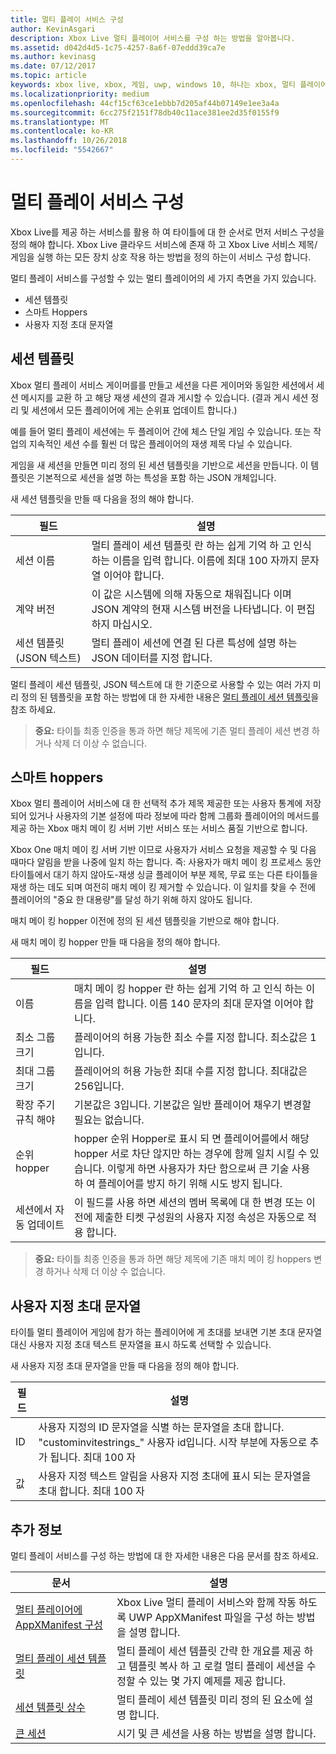 ```yaml
---
title: 멀티 플레이 서비스 구성
author: KevinAsgari
description: Xbox Live 멀티 플레이어 서비스를 구성 하는 방법을 알아봅니다.
ms.assetid: d042d4d5-1c75-4257-8a6f-07eddd39ca7e
ms.author: kevinasg
ms.date: 07/12/2017
ms.topic: article
keywords: xbox live, xbox, 게임, uwp, windows 10, 하나는 xbox, 멀티 플레이어, 서비스 구성, 세션 템플릿, 사용자 지정 초대 문자열, 스마트 hopper
ms.localizationpriority: medium
ms.openlocfilehash: 44cf15cf63ce1ebbb7d205af44b07149e1ee3a4a
ms.sourcegitcommit: 6cc275f2151f78db40c11ace381ee2d35f0155f9
ms.translationtype: MT
ms.contentlocale: ko-KR
ms.lasthandoff: 10/26/2018
ms.locfileid: "5542667"
---
```

# <a name="multiplayer-service-configuration"></a>멀티 플레이 서비스 구성
Xbox Live를 제공 하는 서비스를 활용 하 여 타이틀에 대 한 순서로 먼저 서비스 구성을 정의 해야 합니다. Xbox Live 클라우드 서비스에 존재 하 고 Xbox Live 서비스 제목/게임을 실행 하는 모든 장치 상호 작용 하는 방법을 정의 하는이 서비스 구성 합니다.

멀티 플레이 서비스를 구성할 수 있는 멀티 플레이어의 세 가지 측면을 가지 있습니다.
* 세션 템플릿
* 스마트 Hoppers
* 사용자 지정 초대 문자열

## <a name="session-templates"></a>세션 템플릿
Xbox 멀티 플레이 서비스 게이머를를 만들고 세션을 다른 게이머와 동일한 세션에서 세션 메시지를 교환 하 고 해당 재생 세션의 결과 게시할 수 있습니다. (결과 게시 세션 정리 및 세션에서 모든 플레이어에 게는 순위표 업데이트 합니다.)

예를 들어 멀티 플레이 세션에는 두 플레이어 간에 체스 단일 게임 수 있습니다. 또는 작업의 지속적인 세션 수를 훨씬 더 많은 플레이어의 재생 제목 다닐 수 있습니다.

게임을 새 세션을 만들면 미리 정의 된 세션 템플릿을 기반으로 세션을 만듭니다. 이 템플릿은 기본적으로 세션을 설명 하는 특성을 포함 하는 JSON 개체입니다.

새 세션 템플릿을 만들 때 다음을 정의 해야 합니다.

| 필드 | 설명 |
| --- | --- |
| 세션 이름 | 멀티 플레이 세션 템플릿 란 하는 쉽게 기억 하 고 인식 하는 이름을 입력 합니다. 이름에 최대 100 자까지 문자열 이어야 합니다. |
| 계약 버전 | 이 값은 시스템에 의해 자동으로 채워집니다 이며 JSON 계약의 현재 시스템 버전을 나타냅니다. 이 편집 하지 마십시오. |
| 세션 템플릿 (JSON 텍스트) | 멀티 플레이 세션에 연결 된 다른 특성에 설명 하는 JSON 데이터를 지정 합니다. |

멀티 플레이 세션 템플릿, JSON 텍스트에 대 한 기준으로 사용할 수 있는 여러 가지 미리 정의 된 템플릿을 포함 하는 방법에 대 한 자세한 내용은 [멀티 플레이 세션 템플릿](session-templates.md)을 참조 하세요.

> **중요:** 타이틀 최종 인증을 통과 하면 해당 제목에 기존 멀티 플레이 세션 변경 하거나 삭제 더 이상 수 없습니다.

## <a name="smartmatch-hoppers"></a>스마트 hoppers

Xbox 멀티 플레이어 서비스에 대 한 선택적 추가 제목 제공한 또는 사용자 통계에 저장 되어 있거나 사용자의 기본 설정에 따라 정보에 따라 함께 그룹화 플레이어의 메서드를 제공 하는 Xbox 매치 메이 킹 서버 기반 서비스 또는 서비스 품질 기반으로 합니다.

Xbox One 매치 메이 킹 서버 기반 이므로 사용자가 서비스 요청을 제공할 수 및 다음 때마다 알림을 받을 나중에 일치 하는 합니다. 즉: 사용자가 매치 메이 킹 프로세스 동안 타이틀에서 대기 하지 않아도-재생 싱글 플레이어 부분 제목, 무료 또는 다른 타이틀을 재생 하는 데도 되며 여전히 매치 메이 킹 제거할 수 있습니다. 이 일치를 찾을 수 전에 플레이어의 "중요 한 대용량"를 달성 하기 위해 하지 않아도 됩니다.

매치 메이 킹 hopper 이전에 정의 된 세션 템플릿을 기반으로 해야 합니다.

새 매치 메이 킹 hopper 만들 때 다음을 정의 해야 합니다.

| 필드 | 설명 |
|---|---|
|이름| 매치 메이 킹 hopper 란 하는 쉽게 기억 하 고 인식 하는 이름을 입력 합니다. 이름 140 문자의 최대 문자열 이어야 합니다. |
| 최소 그룹 크기 | 플레이어의 허용 가능한 최소 수를 지정 합니다. 최소값은 1입니다. |
| 최대 그룹 크기 | 플레이어의 허용 가능한 최대 수를 지정 합니다. 최대값은 256입니다. |
| 확장 주기 규칙 해야 | 기본값은 3입니다. 기본값은 일반 플레이어 채우기 변경할 필요는 없습니다. |
| 순위 hopper | hopper 순위 Hopper로 표시 되 면 플레이어를에서 해당 hopper 서로 차단 않지만 하는 경우에 함께 일치 시킬 수 있습니다. 이렇게 하면 사용자가 차단 함으로써 큰 기술 사용 하 여 플레이어를 방지 하기 위해 시도 방지 됩니다. |
| 세션에서 자동 업데이트 | 이 필드를 사용 하면 세션의 멤버 목록에 대 한 변경 또는 이전에 제출한 티켓 구성원의 사용자 지정 속성은 자동으로 적용 합니다. |

> **중요:** 타이틀 최종 인증을 통과 하면 해당 제목에 기존 매치 메이 킹 hoppers 변경 하거나 삭제 더 이상 수 없습니다.

## <a name="custom-invite-strings"></a>사용자 지정 초대 문자열
타이틀 멀티 플레이어 게임에 참가 하는 플레이어에 게 초대를 보내면 기본 초대 문자열 대신 사용자 지정 초대 텍스트 문자열을 표시 하도록 선택할 수 있습니다.

새 사용자 지정 초대 문자열을 만들 때 다음을 정의 해야 합니다.

| 필드 | 설명 |
|---|---|
| ID | 사용자 지정의 ID 문자열을 식별 하는 문자열을 초대 합니다. "custominvitestrings_" 사용자 id입니다. 시작 부분에 자동으로 추가 됩니다. 최대 100 자 |
| 값 | 사용자 지정 텍스트 알림을 사용자 지정 초대에 표시 되는 문자열을 초대 합니다. 최대 100 자 |

## <a name="additional-information"></a>추가 정보

멀티 플레이 서비스를 구성 하는 방법에 대 한 자세한 내용은 다음 문서를 참조 하세요.

**문서** | **설명**
--- | ---
[멀티 플레이어에 AppXManifest 구성](configure-your-appxmanifest-for-multiplayer.md) | Xbox Live 멀티 플레이 서비스와 함께 작동 하도록 UWP AppXManifest 파일을 구성 하는 방법을 설명 합니다.
[멀티 플레이 세션 템플릿](session-templates.md) | 멀티 플레이 세션 템플릿 간략 한 개요를 제공 하 고 템플릿 복사 하 고 로컬 멀티 플레이 세션을 수정할 수 있는 몇 가지 예제를 제공 합니다.
[세션 템플릿 상수](session-template-constants.md) | 멀티 플레이 세션 템플릿 미리 정의 된 요소에 설명 합니다.
[큰 세션](large-sessions.md) | 시기 및 큰 세션을 사용 하는 방법을 설명 합니다.
